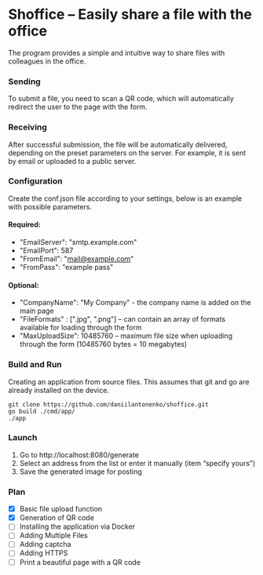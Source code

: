 # Shoffice – Easily share a file with the office
The program provides a simple and intuitive way to share files with colleagues in the office.

### Sending
To submit a file, you need to scan a QR code, which will automatically redirect the user to the page with the form.

### Receiving
After successful submission, the file will be automatically delivered, depending on the preset parameters on the server. For example, it is sent by email or uploaded to a public server.


### Configuration
Create the conf.json file according to your settings, below is an example with possible parameters.

#### Required:
- "EmailServer": "smtp.example.com"
- "EmailPort": 587
- "FromEmail": "mail@example.com"
- "FromPass": "example pass"

#### Optional:
- "CompanyName": "My Company" - the company name is added on the main page
- "FileFormats" : [".jpg", ".png"] – can contain an array of formats available for loading through the form
- "MaxUploadSize": 10485760 – maximum file size when uploading through the form (10485760 bytes = 10 megabytes)

### Build and Run 
Creating an application from source files. This assumes that git and go are already installed on the device.
```
git clone https://github.com/daniilantonenko/shoffice.git
go build ./cmd/app/
./app
```

### Launch

1. Go to http://localhost:8080/generate
2. Select an address from the list or enter it manually (item “specify yours”)
3. Save the generated image for posting


### Plan
- [X] Basic file upload function
- [X] Generation of QR code
- [ ] Installing the application via Docker
- [ ] Adding Multiple Files
- [ ] Adding captcha
- [ ] Adding HTTPS
- [ ] Print a beautiful page with a QR code